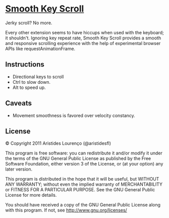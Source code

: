 [Smooth Key Scroll](http://chrome.google.com/webstore/detail/gphmhpfbknciemgfnfhjapilmcaecljh)
==================
Jerky scroll? No more.

Every other extension seems to have hiccups when used with the keyboard; it shouldn't. Ignoring key repeat rate, Smooth Key Scroll provides a smooth and responsive scrolling experience with the help of experimental browser APIs like requestAnimationFrame.

Instructions
------------
* Directional keys to scroll
* Ctrl to slow down.
* Alt to speed up.

Caveats
-------
* Movement smoothness is favored over velocity constancy.

License
-------
© Copyright 2011  Aristides Lourenço (@aristidesfl)

This program is free software: you can redistribute it and/or modify
it under the terms of the GNU General Public License as published by
the Free Software Foundation, either version 3 of the License, or
(at your option) any later version.

This program is distributed in the hope that it will be useful,
but WITHOUT ANY WARRANTY; without even the implied warranty of
MERCHANTABILITY or FITNESS FOR A PARTICULAR PURPOSE.  See the
GNU General Public License for more details.

You should have received a copy of the GNU General Public License
along with this program.  If not, see http://www.gnu.org/licenses/